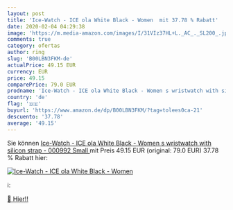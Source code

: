 ```yaml
---
layout: post
title: 'Ice-Watch - ICE ola White Black - Women  mit 37.78 % Rabatt'
date: 2020-02-04 04:29:38
image: 'https://m.media-amazon.com/images/I/31VIz37HL+L._AC_._SL200_.jpg'
comments: true
category: ofertas
author: ring
slug: 'B00LBN3FKM-de'
actualPrice: 49.15 EUR
currency: EUR
price: 49.15
comparePrice: 79.0 EUR
prodname: 'Ice-Watch - ICE ola White Black - Women s wristwatch with silicon strap - 000992  Small '
country: 'de'
flag: '🇩🇪'
buyurl: 'https://www.amazon.de/dp/B00LBN3FKM/?tag=tolees0ca-21'
descuento: '37.78'
average: '49.15'
---
```


Sie können [Ice-Watch - ICE ola White Black - Women s wristwatch with silicon strap - 000992  Small ](https://www.amazon.de/dp/B00LBN3FKM/?tag=tolees0ca-21) mit Preis 49.15 EUR (original: 79.0 EUR) 37.78 % Rabatt hier:

[![Ice-Watch - ICE ola White Black - Women ](https://m.media-amazon.com/images/I/31VIz37HL+L._AC_._SL200_.jpg)](https://www.amazon.de/dp/B00LBN3FKM/?tag=tolees0ca-21)

ℹ️:


[🛒 Hier!!](https://www.amazon.de/dp/B00LBN3FKM/?tag=tolees0ca-21)
